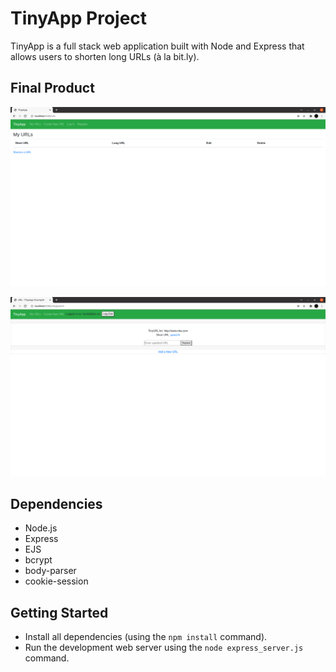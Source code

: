 # TinyApp Project

TinyApp is a full stack web application built with Node and Express that allows users to shorten long URLs (à la bit.ly).

## Final Product

![Screenshot of the URLS page with no one logged in](https://github.com/Brendan-funk/tinyapp/blob/main/docs/urls-page.png?raw=true)

!["Screen shot of the edit url page"](https://github.com/Brendan-funk/tinyapp/blob/main/docs/edit_url.png?raw=true)

## Dependencies

- Node.js
- Express
- EJS
- bcrypt
- body-parser
- cookie-session

## Getting Started

- Install all dependencies (using the `npm install` command).
- Run the development web server using the `node express_server.js` command.
